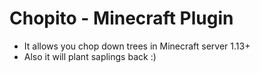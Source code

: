 # Chopito - Minecraft Plugin

* It allows you chop down trees in Minecraft server 1.13+
* Also it will plant saplings back :)